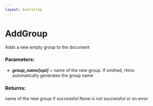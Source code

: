 ```yaml
---
layout: bootstrap
---
```


# AddGroup

Adds a new empty group to the document
          

### Parameters:

- ***group_name[opt]*** = name of the new group. If omitted, rhino automatically
    generates the group name
        

### Returns:


name of the new group if successful
None is not successful or on error
        


